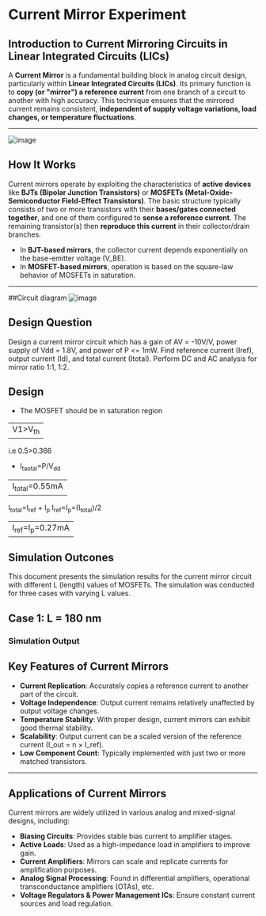 #  Current Mirror Experiment

##  Introduction to Current Mirroring Circuits in Linear Integrated Circuits (LICs)

A **Current Mirror** is a fundamental building block in analog circuit design, particularly within **Linear Integrated Circuits (LICs)**. Its primary function is to **copy (or "mirror") a reference current** from one branch of a circuit to another with high accuracy. This technique ensures that the mirrored current remains consistent, **independent of supply voltage variations, load changes, or temperature fluctuations**.

---
![image](https://github.com/user-attachments/assets/59995b13-ed05-4924-af52-dd388bdd6e5e)


##  How It Works

Current mirrors operate by exploiting the characteristics of **active devices** like **BJTs (Bipolar Junction Transistors)** or **MOSFETs (Metal-Oxide-Semiconductor Field-Effect Transistors)**. The basic structure typically consists of two or more transistors with their **bases/gates connected together**, and one of them configured to **sense a reference current**. The remaining transistor(s) then **reproduce this current** in their collector/drain branches.

- In **BJT-based mirrors**, the collector current depends exponentially on the base-emitter voltage (V_BE).
- In **MOSFET-based mirrors**, operation is based on the square-law behavior of MOSFETs in saturation.

---
##Circuit diagram
![image](https://github.com/user-attachments/assets/3b155032-8727-493e-85e9-6f6c45c028f8)

## Design Question

<p>Design a current mirror circuit which has a gain of AV = -10V/V, power supply of Vdd = 1.8V, and power of P <= 1mW. Find reference current (Iref), output current (Id), and total current (Itotal). Perform DC and AC analysis for mirror ratio 1:1, 1:2.</p>

## Design
-  The MOSFET should be in saturation region 
<table>
<td>V1>V<sub>th</sub></td>
</table>
i.e 0.5>0.366
 
  -  I<sub>taotal</sub>=P/V<sub>dd</sub>
<table>
<td>I<sub>total</sub>=0.55mA</td>
</table>
I<sub>total</sub>=I<sub>ref</sub> + I<sub>p</sub>
I<sub>ref</sub>=I<sub>p</sub>=(I<sub>total</sub>)/2
<table>
<td>I<sub>ref</sub>=I<sub>p</sub>=0.27mA</td>
</table>

## Simulation Outcones

This document presents the simulation results for the current mirror circuit with different L (length) values of MOSFETs. The simulation was conducted for three cases with varying L values.

## Case 1: L = 180 nm

### Simulation Output
##  Key Features of Current Mirrors

-  **Current Replication**: Accurately copies a reference current to another part of the circuit.
-  **Voltage Independence**: Output current remains relatively unaffected by output voltage changes.
-  **Temperature Stability**: With proper design, current mirrors can exhibit good thermal stability.
-  **Scalability**: Output current can be a scaled version of the reference current (I_out = n × I_ref).
-  **Low Component Count**: Typically implemented with just two or more matched transistors.

---

##  Applications of Current Mirrors

Current mirrors are widely utilized in various analog and mixed-signal designs, including:

-  **Biasing Circuits**: Provides stable bias current to amplifier stages.
-  **Active Loads**: Used as a high-impedance load in amplifiers to improve gain.
-  **Current Amplifiers**: Mirrors can scale and replicate currents for amplification purposes.
-  **Analog Signal Processing**: Found in differential amplifiers, operational transconductance amplifiers (OTAs), etc.
-  **Voltage Regulators & Power Management ICs**: Ensure constant current sources and load regulation.

